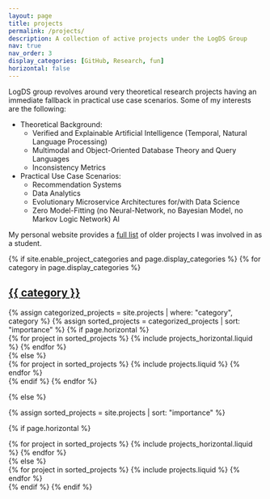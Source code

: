 ```yaml
---
layout: page
title: projects
permalink: /projects/
description: A collection of active projects under the LogDS Group
nav: true
nav_order: 3
display_categories: [GitHub, Research, fun]
horizontal: false
---
```


LogDS group revolves around very theoretical research projects having an immediate fallback in practical use case scenarios. Some of my interests are the following:

  * Theoretical Background:
     * Verified and Explainable Artificial Intelligence (Temporal, Natural Language Processing)
     * Multimodal and Object-Oriented Database Theory and Query Languages
     * Inconsistency Metrics
  * Practical Use Case Scenarios:
     * Recommendation Systems
     * Data Analytics
     * Evolutionary Microservice Architectures for/with Data Science
     * Zero Model-Fitting (no Neural-Network, no Bayesian Model, no Markov Logic Network) AI

My personal website provides a [full list](https://jackbergus.github.io/projects/#projects-as-a-student) of older projects I was involved in as a student.

<!-- pages/projects.md -->
<div class="projects">
{% if site.enable_project_categories and page.display_categories %}
  <!-- Display categorized projects -->
  {% for category in page.display_categories %}
  <a id="{{ category }}" href=".#{{ category }}">
    <h2 class="category">{{ category }}</h2>
  </a>
  {% assign categorized_projects = site.projects | where: "category", category %}
  {% assign sorted_projects = categorized_projects | sort: "importance" %}
  <!-- Generate cards for each project -->
  {% if page.horizontal %}
  <div class="container">
    <div class="row row-cols-1 row-cols-md-2">
    {% for project in sorted_projects %}
      {% include projects_horizontal.liquid %}
    {% endfor %}
    </div>
  </div>
  {% else %}
  <div class="row row-cols-1 row-cols-md-3">
    {% for project in sorted_projects %}
      {% include projects.liquid %}
    {% endfor %}
  </div>
  {% endif %}
  {% endfor %}

{% else %}

<!-- Display projects without categories -->

{% assign sorted_projects = site.projects | sort: "importance" %}

  <!-- Generate cards for each project -->

{% if page.horizontal %}

  <div class="container">
    <div class="row row-cols-1 row-cols-md-2">
    {% for project in sorted_projects %}
      {% include projects_horizontal.liquid %}
    {% endfor %}
    </div>
  </div>
  {% else %}
  <div class="row row-cols-1 row-cols-md-3">
    {% for project in sorted_projects %}
      {% include projects.liquid %}
    {% endfor %}
  </div>
  {% endif %}
{% endif %}
</div>
